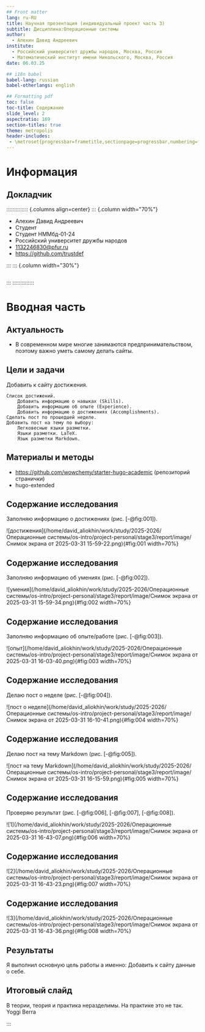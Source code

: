 ```yaml
---
## Front matter
lang: ru-RU
title: Научная презентация (индивидуальный проект часть 3)
subtitle: Дисциплина:Операционные системы
author:
  - Алехин Давид Андреевич
institute:
  - Российский университет дружбы народов, Москва, Россия
  - Математический институт имени Никольского, Москва, Россия
date: 06.03.25

## i18n babel
babel-lang: russian
babel-otherlangs: english

## Formatting pdf
toc: false
toc-title: Содержание
slide_level: 2
aspectratio: 169
section-titles: true
theme: metropolis
header-includes:
 - \metroset{progressbar=frametitle,sectionpage=progressbar,numbering=fraction}
---
```


# Информация

## Докладчик

:::::::::::::: {.columns align=center}
::: {.column width="70%"}

  * Алехин Давид Андреевич 
  * Студент 
  * Студент НММбд-01-24
  * Российский университет дружбы народов
  * [1132246830@pfur.ru](mailto:trustdef@gamil.com)
  * <https://github.com/trustdef>

:::
::: {.column width="30%"}

![]()

:::
::::::::::::::

# Вводная часть

## Актуальность

- В современном мире многие занимаются предпринимательством, поэтому важно уметь самому делать сайты.


## Цели и задачи

Добавить к сайту достижения.

    Список достижений.
        Добавить информацию о навыках (Skills).
        Добавить информацию об опыте (Experience).
        Добавить информацию о достижениях (Accomplishments).
    Сделать пост по прошедшей неделе.
    Добавить пост на тему по выбору:
        Легковесные языки разметки.
        Языки разметки. LaTeX.
        Язык разметки Markdown.


## Материалы и методы

- https://github.com/wowchemy/starter-hugo-academic (репозиторий странички)
- hugo-extended 

## Содержание исследования

Заполняю информацию о достижениях (рис. [-@fig:001]).

![достижения](/home/david_aliokhin/work/study/2025-2026/Операционные системы/os-intro/project-personal/stage3/report/image/Снимок экрана от 2025-03-31 15-59-22.png){#fig:001 width=70%}

## Содержание исследования

Заполняю информацию об умениях (рис. [-@fig:002]).

![умения](/home/david_aliokhin/work/study/2025-2026/Операционные системы/os-intro/project-personal/stage3/report/image/Снимок экрана от 2025-03-31 15-59-34.png){#fig:002 width=70%}

## Содержание исследования

Заполняю информацию об опыте/работе (рис. [-@fig:003]).

![опыт](/home/david_aliokhin/work/study/2025-2026/Операционные системы/os-intro/project-personal/stage3/report/image/Снимок экрана от 2025-03-31 16-03-40.png){#fig:003 width=70%}

## Содержание исследования

Делаю пост о неделе (рис. [-@fig:004]).

![пост о неделе](/home/david_aliokhin/work/study/2025-2026/Операционные системы/os-intro/project-personal/stage3/report/image/Снимок экрана от 2025-03-31 16-10-41.png){#fig:004 width=70%}

## Содержание исследования

Делаю пост на тему Markdown (рис. [-@fig:005]).

![пост на тему Markdown](/home/david_aliokhin/work/study/2025-2026/Операционные системы/os-intro/project-personal/stage3/report/image/Снимок экрана от 2025-03-31 16-15-59.png){#fig:005 width=70%}

## Содержание исследования

Проверяю результат (рис. [-@fig:006], [-@fig:007], [-@fig:008]).

![1](/home/david_aliokhin/work/study/2025-2026/Операционные системы/os-intro/project-personal/stage3/report/image/Снимок экрана от 2025-03-31 16-43-07.png){#fig:006 width=70%}

## Содержание исследования

![2](/home/david_aliokhin/work/study/2025-2026/Операционные системы/os-intro/project-personal/stage3/report/image/Снимок экрана от 2025-03-31 16-43-23.png){#fig:007 width=70%}


## Содержание исследования

![3](/home/david_aliokhin/work/study/2025-2026/Операционные системы/os-intro/project-personal/stage3/report/image/Снимок экрана от 2025-03-31 16-43-36.png){#fig:008 width=70%}


## Результаты

Я выполнил основную цель работы а именно:
Добавить к сайту данные о себе.

## Итоговый слайд

В теории, теория и практика неразделимы. На практике это не так.
Yoggi Berra

:::

